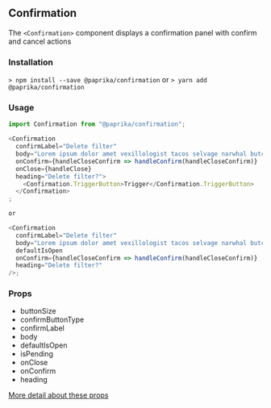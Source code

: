 ## Confirmation

The `<Confirmation>` component displays a confirmation panel with confirm and cancel actions

### Installation

`> npm install --save @paprika/confirmation`
or
`> yarn add @paprika/confirmation`

### Usage

```js
import Confirmation from "@paprika/confirmation";

<Confirmation
  confirmLabel="Delete filter"
  body="Lorem ipsum dolor amet vexillologist tacos selvage narwhal butcher twee ethical hot chicken"
  onConfirm={handleCloseConfirm => handleConfirm(handleCloseConfirm)}
  onClose={handleClose}
  heading="Delete filter?">
    <Confirmation.TriggerButton>Trigger</Confirmation.TriggerButton>
  </Confirmation>
;

or

<Confirmation
  confirmLabel="Delete filter"
  body="Lorem ipsum dolor amet vexillologist tacos selvage narwhal butcher twee ethical hot chicken"
  defaultIsOpen
  onConfirm={handleCloseConfirm => handleConfirm(handleCloseConfirm)}
  heading="Delete filter?"
/>;
```

### Props

- buttonSize
- confirmButtonType
- confirmLabel
- body
- defaultIsOpen
- isPending
- onClose
- onConfirm
- heading

[More detail about these props](https://github.com/acl-services/paprika/blob/master/packages/Confirmation/src/Confirmation.js)
